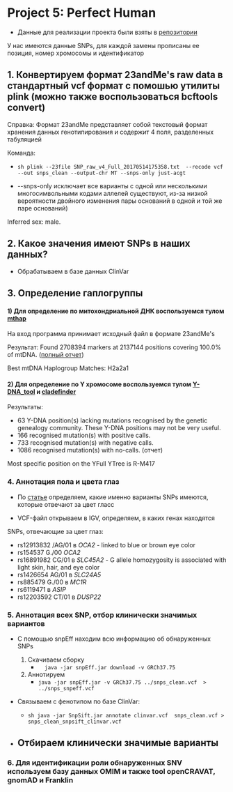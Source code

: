 # Project 5: Perfect Human 

- Данные для реализации проекта были взяты в [репозитории](https://github.com/msporny/dna)

У нас имеются данные SNPs, для каждой замены прописаны ее позиция, номер хромосомы и  идентификатор

## 1. Конвертируем формат 23andMe's raw data в стандартный vcf формат с помошью утилиты plink (можно также воспользоваться bcftools convert)

Справка: Формат 23andMe представляет собой текстовый формат хранения данных генотипирования и содержит 4 поля, разделенных табуляцией

Команда:
  
- ``sh plink --23file SNP_raw_v4_Full_20170514175358.txt  --recode vcf --out snps_clean --output-chr MT --snps-only just-acgt ``

- --snps-only исключает все варианты с одной или несколькими многосимвольными кодами аллелей
существуют, из-за низкой вероятности двойного изменения пары оснований в одной и той же паре оснований)

Inferred sex: male.

## 2. Какое значения имеют SNPs в наших данных?

- Обрабатываем в базе данных ClinVar

## 3. Определение гаплогруппы 

#### 1) Для определение по митохондриальной ДНК воспользуемся тулом [mthap](https://dna.jameslick.com/mthap/)

На вход программа принимает исходный файл в формате 23andMe's

Результат: Found 2708394 markers at 2137144 positions covering 100.0% of mtDNA. ([полный отчет](https://github.com/Valeriisht/BI_Practice_2024/blob/main/Project%205%3A%20Perfect%20Human/ManuSporny-genome%E2%80%94mtDNA%20Haplogroup%20Analysis%20Report.pdf))

Best mtDNA Haplogroup Matches: H2a2a1
 
#### 2) Для определение по Y хромосоме воспользуемся тулом [Y-DNA_tool](https://ytree.morleydna.com/extractFromAutosomal) и [cladefinder](https://cladefinder.yseq.net/)

Результаты: 
- 63 Y-DNA position(s) lacking mutations recognised by the genetic genealogy community. These Y-DNA positions may not be very useful.
- 166 recognised mutation(s) with positive calls.
- 733 recognised mutation(s) with negative calls.
- 1086 recognised mutation(s) with no-calls.
(отчет)

Most specific position on the YFull YTree is R-M417 

### 4. Аннотация пола и цвета глаз 

- По [статье](https://pmc.ncbi.nlm.nih.gov/articles/PMC3694299/) определяем, какие именно варианты SNPs имеются, которые отвечают за цвет гласс

- VCF-файл открываем в IGV, определяем, в каких генах находятся

SNPs, отвечающие за цвет глаз: 
- rs12913832 /AG/01  в *OCA2* - linked to blue or brown eye color
- rs154537 G./00 *OCA2*
- rs16891982 CG/01  в *SLC45A2* - G allele homozygosity is associated with light skin, hair, and eye color
- rs1426654 AG/01 в *SLC24A5* 
- rs885479 G./00 в *MC1R*
- rs6119471 в *ASIP*
- rs12203592 CT/01 в *DUSP22*

### 5. Аннотация всех SNP, отбор клинически значимых вариантов 

- С помощью snpEff находим всю информацию об обнаруженных SNPs
  
  1) Скачиваем сборку
     - ```   java -jar snpEff.jar download -v GRCh37.75 ```
  2) Аннотируем
     - ``` java -jar snpEff.jar -v GRCh37.75 ../snps_clean.vcf  > ../snps_snpeff.vcf ```
- Связываем с фенотипом по базе ClinVar:
  - ``` sh java -jar SnpSift.jar annotate clinvar.vcf  snps_clean.vcf > snps_clean_snpsift_clinvar.vcf ```
- Отбираем клинически значимые варианты
  - 

### 6. Для идентификации роли обнаруженных SNV используем базу данных OMIM и также tool openCRAVAT, gnomAD и Franklin

